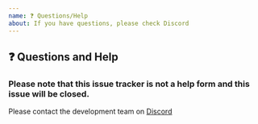```yaml
---
name: ❓ Questions/Help
about: If you have questions, please check Discord
---
```


## ❓ Questions and Help

### Please note that this issue tracker is not a help form and this issue will be closed.

Please contact the development team on [Discord](https://discord.com/channels/428295358100013066/1022546078811291708)
